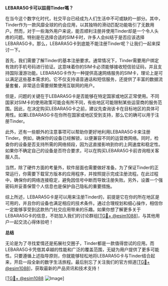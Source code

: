 **LEBARA5G卡可以註冊Tinder嗎？**

在当今这个数字化时代，社交平台已经成为人们生活中不可或缺的一部分。其中，Tinder作为一款风靡全球的约会应用，以其独特的滑动匹配功能吸引了无数用户。然而，对于一些海外用户来说，能否顺利注册并使用Tinder却是一个令人头疼的问题。特别是在选择合适的SIM卡时，许多人会纠结于是否应该选择LEBARA5G卡。那么，LEBARA5G卡到底能不能注册Tinder呢？让我们一起来探讨一下。

首先，我们需要了解Tinder的基本注册要求。通常情况下，Tinder需要用户绑定有效的手机号码进行验证。这意味着你的SIM卡必须能够接收短信验证码，并且支持国际漫游功能。LEBARA5G卡作为一种提供高速网络服务的SIM卡，理论上是可以满足这些基本需求的。它不仅支持语音通话和短信服务，还提供了丰富的数据流量套餐，非常适合需要频繁使用互联网的用户。

但是，问题的关键在于LEBARA5G卡是否能够在特定国家或地区正常使用。不同国家对SIM卡的使用政策可能会有所不同，有些地区可能限制某些运营商的服务范围。因此，在决定购买LEBARA5G卡之前，建议先查询该卡在目标地区的具体可用性。如果LEBARA5G卡在你所在国家或地区受到支持，那么它的确可以用于注册Tinder。

此外，还有一些额外的注意事项可以帮助你更好地利用LEBARA5G卡来注册Tinder。例如，确保你的设备已经解锁，以便兼容不同的运营商网络。同时，检查你的设备是否支持所需的网络频段，因为这直接影响到你的上网速度和稳定性。如果你不确定自己的设备是否符合要求，可以在购买LEBARA5G卡前咨询相关客服人员。

当然，除了硬件方面的考量外，软件层面也需要做好准备。为了保证Tinder的正常运行，你需要下载官方版本的应用程序，并按照提示完成注册流程。在此过程中，确保你的网络连接稳定，避免因信号中断而导致注册失败。另外，设置一个强密码并妥善保管个人信息也是保护自己隐私的重要措施。

综上所述，LEBARA5G卡是可以用来注册Tinder的，前提是它在你的所在地区是可用的，并且你的设备也满足相应的技术条件。通过合理规划和细心操作，相信你一定能够享受到这款热门社交应用带来的乐趣。如果你想了解更多关于LEBARA5G卡的信息，不妨加入我们的讨论群组[[TG💪+ @esim1088](https://t.me/s/esim1088)]，与其他用户一起交流心得体验吧！

**总结**

无论是为了寻找爱情还是拓展社交圈子，Tinder都是一款值得尝试的应用。而LEBARA5G卡凭借其卓越的性能和广泛的覆盖范围，无疑为用户提供了更多可能性。只要遵循上述指导原则，你就能够轻松地将LEBARA5G卡与Tinder结合起来，开启一段全新的数字生活旅程。最后别忘了关注我们的官方频道[[TG💪+ @esim1088](https://t.me/s/esim1088)]，获取最新的产品资讯和技术支持！ 

[[TG💪+ @esim1088](https://t.me/s/esim1088) ![Image](https://i.postimg.cc/4NQfJmqS/Snipaste-2025-05-13-00-14-12.png)]